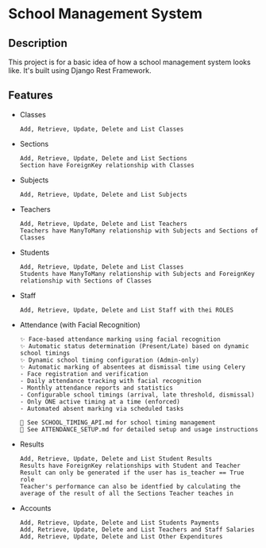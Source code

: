 # School Management System

## Description
This project is for a basic idea of how a school management system looks like.
It's built using Django Rest Framework.

## Features

- Classes

      Add, Retrieve, Update, Delete and List Classes

- Sections

      Add, Retrieve, Update, Delete and List Sections
      Section have ForeignKey relationship with Classes 

- Subjects

      Add, Retrieve, Update, Delete and List Subjects

- Teachers

      Add, Retrieve, Update, Delete and List Teachers
      Teachers have ManyToMany relationship with Subjects and Sections of Classes

- Students

      Add, Retrieve, Update, Delete and List Classes
      Students have ManyToMany relationship with Subjects and ForeignKey relationship with Sections of Classes 

- Staff

      Add, Retrieve, Update, Delete and List Staff with thei ROLES

- Attendance (with Facial Recognition)

      ✨ Face-based attendance marking using facial recognition
      ✨ Automatic status determination (Present/Late) based on dynamic school timings
      ✨ Dynamic school timing configuration (Admin-only)
      ✨ Automatic marking of absentees at dismissal time using Celery
      - Face registration and verification
      - Daily attendance tracking with facial recognition
      - Monthly attendance reports and statistics
      - Configurable school timings (arrival, late threshold, dismissal)
      - Only ONE active timing at a time (enforced)
      - Automated absent marking via scheduled tasks
      
      📖 See SCHOOL_TIMING_API.md for school timing management
      📖 See ATTENDANCE_SETUP.md for detailed setup and usage instructions
      

- Results

      Add, Retrieve, Update, Delete and List Student Results
      Results have ForeignKey relationships with Student and Teacher  
      Result can only be generated if the user has is_teacher == True role
      Teacher's performance can also be identfied by calculating the average of the result of all the Sections Teacher teaches in

- Accounts

      Add, Retrieve, Update, Delete and List Students Payments
      Add, Retrieve, Update, Delete and List Teachers and Staff Salaries
      Add, Retrieve, Update, Delete and List Other Expenditures
